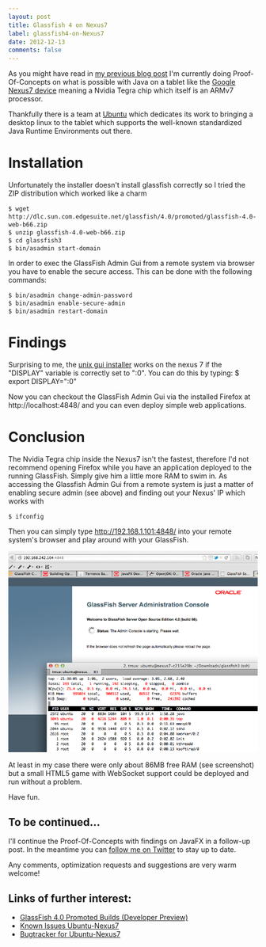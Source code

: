 ```yaml
---
layout: post
title: Glassfish 4 on Nexus7
label: glassfish4-on-Nexus7
date: 2012-12-13
comments: false
---
```


As you might have read in [my previous blog post](http://aheusingfeld.github.com/2012/11/30/Ubuntu%2BJava-on-Nexus7.html) I'm currently doing Proof-Of-Concepts on what is possible with Java on a tablet like the [Google Nexus7 device](https://play.google.com/store/devices/details?id=nexus_7_16gb) meaning a Nvidia Tegra chip which itself is an ARMv7 processor.

Thankfully there is a team at [Ubuntu](http://www.ubuntu.org/) which dedicates its work to bringing a desktop linux to the tablet which supports the well-known standardized Java Runtime Environments out there.

# Installation
	
Unfortunately the installer doesn't install glassfish correctly so I tried the ZIP distribution which worked like a charm

	$ wget http://dlc.sun.com.edgesuite.net/glassfish/4.0/promoted/glassfish-4.0-web-b66.zip
	$ unzip glassfish-4.0-web-b66.zip
	$ cd glassfish3
	$ bin/asadmin start-domain
	
In order to exec the GlassFish Admin Gui from a remote system via browser you have to enable the secure access. This can be done with the following commands:

	$ bin/asadmin change-admin-password
	$ bin/asadmin enable-secure-admin
	$ bin/asadmin restart-domain

# Findings

Surprising to me, the [unix gui installer](http://dlc.sun.com.edgesuite.net/glassfish/4.0/promoted/glassfish-4.0-web-b66-unix.sh) works on the nexus 7 if the "DISPLAY" variable is correctly set to ":0". You can do this by typing:
	$ export DISPLAY=":0"

Now you can checkout the GlassFish Admin Gui via the installed Firefox at http://localhost:4848/ and you can even deploy simple web applications.

# Conclusion

The Nvidia Tegra chip inside the Nexus7 isn't the fastest, therefore I'd not recommend opening Firefox while you have an application deployed to the running GlassFish. Simply give him a little more RAM to swim in. 
As accessing the Glassfish Admin Gui from a remote system is just a matter of enabling secure admin (see above) and finding out your Nexus' IP which works with

	$ ifconfig
	

Then you can simply type http://192.168.1.101:4848/ into your remote system's browser and play around with your GlassFish.

![Screenshot of GlassFish admin console called from Firefox on my Mac and output of top command on the Nexus7](/gfx/glassfish-nexus-admconsole-screenshot.png)


At least in my case there were only about 86MB free RAM (see screenshot) but a small HTML5 game with WebSocket support could be deployed and run without a problem.

Have fun.


## To be continued...

I'll continue the Proof-Of-Concepts with findings on JavaFX in a follow-up post. In the meantime you can [follow me on Twitter](http://twitter.com/goldstift) to stay up to date.

Any comments, optimization requests and suggestions are very warm welcome!


## Links of further interest:
* [GlassFish 4.0 Promoted Builds (Developer Preview)](http://dlc.sun.com.edgesuite.net/glassfish/4.0/promoted/)
* [Known Issues Ubuntu-Nexus7](https://wiki.ubuntu.com/Nexus7/KnownIssues)
* [Bugtracker for Ubuntu-Nexus7](https://bugs.launchpad.net/ubuntu-nexus7)
